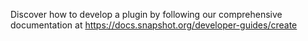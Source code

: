 Discover how to develop a plugin by following our comprehensive documentation at https://docs.snapshot.org/developer-guides/create
